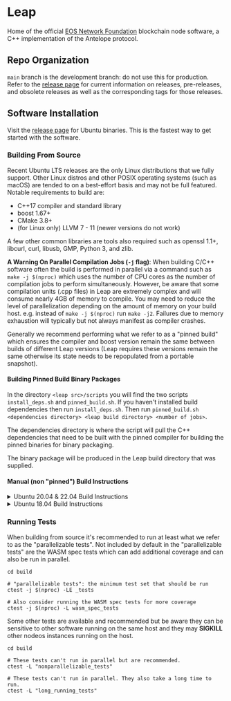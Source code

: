 # Leap

Home of the official [EOS Network Foundation](https://eosnetwork.com/) blockchain node software, a C++ implementation of the Antelope protocol.

## Repo Organization

`main` branch is the development branch: do not use this for production. Refer to the [release page](https://github.com/AntelopeIO/leap/releases) for current information on releases, pre-releases, and obsolete releases as well as the corresponding tags for those releases.

## Software Installation

Visit the [release page](https://github.com/AntelopeIO/leap/releases) for Ubuntu binaries. This is the fastest way to get started with the software.

### Building From Source

Recent Ubuntu LTS releases are the only Linux distributions that we fully support. Other Linux distros and other POSIX operating systems (such as macOS) are tended to on a best-effort basis and may not be full featured. Notable requirements to build are:
* C++17 compiler and standard library
* boost 1.67+
* CMake 3.8+
* (for Linux only) LLVM 7 - 11 (newer versions do not work)

A few other common libraries are tools also required such as openssl 1.1+, libcurl, curl, libusb, GMP, Python 3, and zlib.

**A Warning On Parallel Compilation Jobs (`-j` flag)**: When building C/C++ software often the build is performed in parallel via a command such as `make -j $(nproc)` which uses the number of CPU cores as the number of compilation jobs to perform simultaneously. However, be aware that some compilation units (.cpp files) in Leap are extremely complex and will consume nearly 4GB of memory to compile. You may need to reduce the level of parallelization depending on the amount of memory on your build host. e.g. instead of `make -j $(nproc)` run `make -j2`. Failures due to memory exhaustion will typically but not always manifest as compiler crashes.

Generally we recommend performing what we refer to as a "pinned build" which ensures the compiler and boost version remain the same between builds of different Leap versions (Leap requires these versions remain the same otherwise its state needs to be repopulated from a portable snapshot).

#### Building Pinned Build Binary Packages
In the directory `<leap src>/scripts` you will find the two scripts `install_deps.sh` and `pinned_build.sh`. If you haven't installed build dependencies then run `install_deps.sh`. Then run `pinned_build.sh <dependencies directory> <leap build directory> <number of jobs>`.

The dependencies directory is where the script will pull the C++ dependencies that need to be built with the pinned compiler for building the pinned binaries for binary packaging.

The binary package will be produced in the Leap build directory that was supplied.

#### Manual (non "pinned") Build Instructions

<details>
  <summary>Ubuntu 20.04 & 22.04 Build Instructions</summary>

Install required dependencies: 
```
apt-get update && apt-get install   \
        build-essential             \
        cmake                       \
        curl                        \
        git                         \
        libboost-all-dev            \
        libcurl4-openssl-dev        \
        libgmp-dev                  \
        libssl-dev                  \
        libusb-1.0-0-dev            \
        llvm-11-dev                 \
        pkg-config
```
and perform the build:
```
git submodule update --init --recursive
mkdir build
cd build
cmake -DCMAKE_BUILD_TYPE=Release ..
make -j $(nproc) package
```
</details>

<details>
  <summary>Ubuntu 18.04 Build Instructions</summary>

Install required dependencies. You will need to build Boost from source on this distribution. 
```
apt-get update && apt-get install   \
        build-essential             \
        cmake                       \
        curl                        \
        g++-8                       \
        git                         \
        libcurl4-openssl-dev        \
        libgmp-dev                  \
        libssl-dev                  \
        libusb-1.0-0-dev            \
        llvm-7-dev                  \
        pkg-config                  \
        python3                     \
        zlib1g-dev
        
curl -L https://boostorg.jfrog.io/artifactory/main/release/1.79.0/source/boost_1_79_0.tar.bz2 | tar jx && \
   cd boost_1_79_0 &&                                                                                     \
   ./bootstrap.sh --prefix=$HOME/boost1.79 &&                                                             \
   ./b2 --with-iostreams --with-date_time --with-filesystem --with-system                                 \
        --with-program_options --with-chrono --with-test -j$(nproc) install &&                            \
   cd ..
```
and perform the build:
```
git submodule update --init --recursive
mkdir build
cd build
cmake -DCMAKE_C_COMPILER=gcc-8 -DCMAKE_CXX_COMPILER=g++-8 \
      -DCMAKE_PREFIX_PATH="$HOME/boost1.79;/usr/lib/llvm-7/"  -DCMAKE_BUILD_TYPE=Release .. \
make -j $(nproc) package
```
After building you may remove the `$HOME/boost1.79` directory, or you may keep it around until next time building the software.
</details>

### Running Tests

When building from source it's recommended to run at least what we refer to as the "parallelizable tests". Not included by default in the "parallelizable tests" are the WASM spec tests which can add additional coverage and can also be run in parallel.

```
cd build

# "parallelizable tests": the minimum test set that should be run
ctest -j $(nproc) -LE _tests

# Also consider running the WASM spec tests for more coverage
ctest -j $(nproc) -L wasm_spec_tests
```

Some other tests are available and recommended but be aware they can be sensitive to other software running on the same host and they may **SIGKILL** other nodeos instances running on the host.
```
cd build

# These tests can't run in parallel but are recommended.
ctest -L "nonparallelizable_tests"

# These tests can't run in parallel. They also take a long time to run.
ctest -L "long_running_tests"
```
